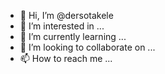 - 👋 Hi, I’m @dersotakele
- 👀 I’m interested in ...
- 🌱 I’m currently learning ...
- 💞️ I’m looking to collaborate on ...
- 📫 How to reach me ...

<!---
dersotakele/dersotakele is a ✨ special ✨ repository because its `README.md` (this file) appears on your GitHub profile.
You can click the Preview link to take a look at your changes.
--->

